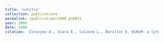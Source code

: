 ```yaml
---
title: 'notitle'
collection: publications
permalink: /publication/2008_pub021
year: 2008
date: 2008
citation: 'Zinovyev A., Viara E., Calzone L., Barillot E. BiNoM: a Cytoscape plugin for using and analyzing biological networks. 2008. <i>Bioinformatics</i> <b>24</b>(6):876-877'
---
```

